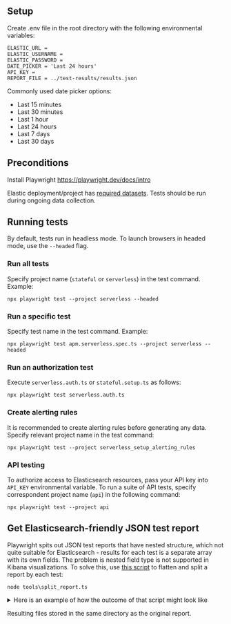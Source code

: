 ## Setup 
Create .env file in the root directory with the following environmental variables:

```
ELASTIC_URL = 
ELASTIC_USERNAME = 
ELASTIC_PASSWORD = 
DATE_PICKER = 'Last 24 hours'
API_KEY = 
REPORT_FILE = ../test-results/results.json
```

Commonly used date picker options:

- Last 15 minutes
- Last 30 minutes
- Last 1 hour
- Last 24 hours
- Last 7 days
- Last 30 days

## Preconditions
Install Playwright https://playwright.dev/docs/intro

Elastic deployment/project has [required datasets](https://github.com/elastic/oblt-playwright/blob/main/docs/data_mapping.md).
Tests should be run during ongoing data collection.

## Running tests

By default, tests run in headless mode. To launch browsers in headed mode, use the `--headed` flag.

### Run all tests
Specify project name (`stateful` or `serverless`) in the test command. Example:

```
npx playwright test --project serverless --headed
```

### Run a specific test
Specify test name in the test command. Example:

```
npx playwright test apm.serverless.spec.ts --project serverless --headed
```

### Run an authorization test
Execute `serverless.auth.ts` or `stateful.setup.ts` as follows:

```
npx playwright test serverless.auth.ts
```

### Create alerting rules
It is recommended to create alerting rules before generating any data.
Specify relevant project name in the test command:

```
npx playwright test --project serverless_setup_alerting_rules
```

### API testing
To authorize access to Elasticsearch resources, pass your API key into `API_KEY` environmental variable. To run a suite of API tests, specify correspondent project name (`api`) in the following command:

```
npx playwright test --project api
```

## Get Elasticsearch-friendly JSON test report 

Playwright spits out JSON test reports that have nested structure, which not quite suitable for Elasticsearch - results for each test is a separate array with its own fields. The problem is nested field type is not supported in Kibana visualizations. To solve this, use [this script](https://github.com/elastic/oblt-playwright/blob/main/tools/split_report.ts) to flatten and split a report by each test:

```
node tools\split_report.ts
```
<details>
<summary>Here is an example of how the outcome of that script might look like</summary>

```
{
  "title": "Infrastructure - Cluster Overview dashboard",
  "startTime": "2024-02-02T12:50:18.767Z",
  "status": "passed",
  "duration": 59414,
  "step01": 4351,
  "step02": 1064,
  "step03": 24160,
  "workerIndex": 1,
  "retry": 0,
  "errors": [],
  "timeout": 300000
}
```
</details>

Resulting files stored in the same directory as the original report.